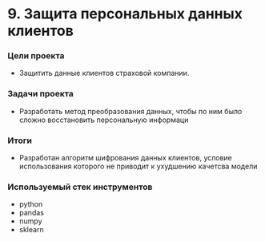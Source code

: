 # 9. Защита персональных данных клиентов

### Цели проекта

- Защитить данные клиентов страховой компании.

### Задачи проекта

- Разработать метод преобразования данных, чтобы по ним было сложно восстановить персональную информаци

### Итоги

- Разработан алгоритм шифрования данных клиентов, условие использования которого не приводит к ухудшению качетсва модели

### Используемый стек инструментов

- python
- pandas
- numpy
- sklearn
